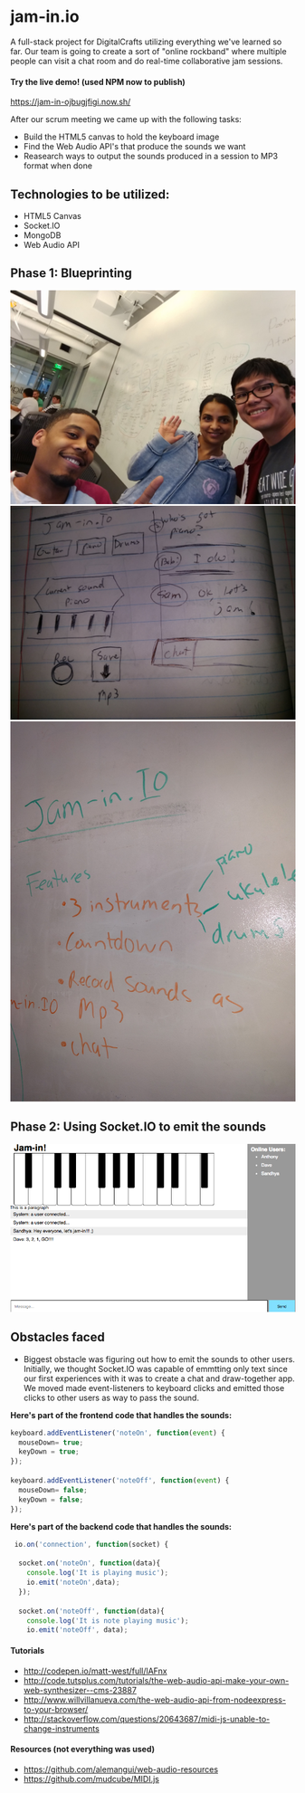 # jam-in.io
A full-stack project for DigitalCrafts utilizing everything we've learned so far. Our team is going to create a sort of "online rockband" where multiple people can visit a chat room and do real-time collaborative jam sessions.

#### Try the live demo! (used NPM now to publish)
<https://jam-in-ojbugjfigi.now.sh/>

After our scrum meeting we came up with the following tasks:
* Build the HTML5 canvas to hold the keyboard image
* Find the Web Audio API's that produce the sounds we want
* Reasearch ways to output the sounds produced in a session to MP3 format when done

## Technologies to be utilized:
* HTML5 Canvas
* Socket.IO
* MongoDB
* Web Audio API


## Phase 1: Blueprinting
![screenshot](team.jpg)
![screenshot](mockup.jpg)
![screenshot](scrum1.jpg)

## Phase 2: Using Socket.IO to emit the sounds
![screenshot](mvp2.png)

## Obstacles faced
* Biggest obstacle was figuring out how to emit the sounds to other users. Initially, we thought Socket.IO was capable of emmtting only text since our first experiences with it was to create a chat and draw-together app. We moved made event-listeners to keyboard clicks and emitted those clicks to other users as  way to pass the sound.

**Here's part of the frontend code that handles the sounds:**
```js
keyboard.addEventListener('noteOn', function(event) {
  mouseDown= true;
  keyDown = true;
});

keyboard.addEventListener('noteOff', function(event) {
  mouseDown= false;
  keyDown = false;
});
```

**Here's part of the backend code that handles the sounds:**
```js
 io.on('connection', function(socket) {

  socket.on('noteOn', function(data){
    console.log('It is playing music');
    io.emit('noteOn',data);
  });

  socket.on('noteOff', function(data){
    console.log('It is note playing music');
    io.emit('noteOff', data);
```



#### Tutorials
* http://codepen.io/matt-west/full/lAFnx
* http://code.tutsplus.com/tutorials/the-web-audio-api-make-your-own-web-synthesizer--cms-23887
* http://www.willvillanueva.com/the-web-audio-api-from-nodeexpress-to-your-browser/
* http://stackoverflow.com/questions/20643687/midi-js-unable-to-change-instruments

#### Resources (not everything was used)
* https://github.com/alemangui/web-audio-resources
* https://github.com/mudcube/MIDI.js
